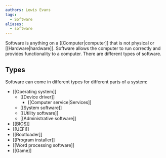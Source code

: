 ```yaml
---
authors: Lewis Evans
tags:
  - Software
aliases:
  - software
---
```

Software is anything on a [[Computer|computer]] that is not physical or [[Hardware|hardware]]. Software allows the computer to run correctly and provides functionality to a computer. There are different types of software.

## Types
Software can come in different types for different parts of a system:
- [[Operating system]]
	- [[Device driver]]
		- [[Computer service|Services]]
	- [[System software]]
	- [[Utility software]]
	- [[Administrative software]]
- [[BIOS]]
- [[UEFI]]
- [[Bootloader]]
- [[Program installer]]
- [[Word processing software]]
- [[Game]]
